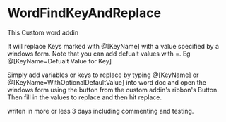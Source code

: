 # WordFindKeyAndReplace
This Custom word addin 

It will replace Keys marked with @[KeyName] with a value specified by a windows form. 
Note that you can add defualt values with =. Eg @[KeyName=Defualt Value for Key]

Simply add variables or keys to replace by typing @[KeyName] or @[KeyName=WithOptionalDefaultValue] into word doc and open the windows form using the button from the custom addin's ribbon's Button. Then fill in the values to replace and then hit replace.

writen in more or less 3 days including commenting and testing.
